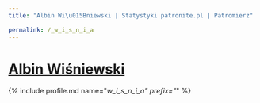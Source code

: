 ```yaml
---
title: "Albin Wi\u015Bniewski | Statystyki patronite.pl | Patromierz"

permalink: /_w_i_s_n_i_a
---
```


# [Albin Wiśniewski](https://patronite.pl/_w_i_s_n_i_a)

{% include profile.md name="_w_i_s_n_i_a" prefix="_" %}
